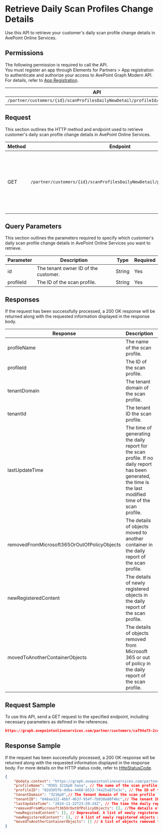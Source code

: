 # Retrieve Daily Scan Profiles Change Details

Use this API to retrieve your customer's daily scan profile change details in AvePoint Online Services.

## Permissions  

The following permission is required to call the API.  
You must register an app through Elements for Partners > App registration to authenticate and authorize your access to AvePoint Graph Modern API. For details, refer to [App Registration](https://cdn.avepoint.com/assets/apelements-webhelp/avepoint-elements-for-partners/index.htm#!Documents/appregistration.htm).

| API | Permission  |
|-----------|--------|
| `/partner/customers/{id}/scanProfilesDailyNewDetail/profileId/{ProfileId}`| partner.scanprofiles.read.all|  

## Request

This section outlines the HTTP method and endpoint used to retrieve customer's daily scan profile change details in AvePoint Online Services.

| Method | Endpoint | Description |  
|-----------|-----------|-----------|
|GET|`/partner/customers/{id}/scanProfilesDailyNewDetail/profileId/{ProfileId}`| Retrieves your customer's daily scan profile change details in AvePoint Online Services.|


## Query Parameters

This section outlines the parameters required to specify which customer's daily scan profile change details in AvePoint Online Services you want to retrieve.

| Parameter | Description | Type | Required |
| --- | --- | --- | --- |
| id | The tenant owner ID of the customer. | String | Yes |
| profileId | The ID of the scan profile. | String | Yes |

## Responses

If the request has been successfully processed, a 200 OK response will be returned along with the requested information displayed in the response body.

| Response | Description | Type |
| --- | --- | --- |
| profileName | The name of the scan profile. | string |
| profileId | The ID of the scan profile. | string |
| tenantDomain | The tenant domain of the scan profile. | string |
| tenantId | The tenant ID the scan profile. | string |
| lastUpdateTime | The time of generating the daily report for the scan profile. If no daily report has been generated, the time is the last modified time of the scan profile. | string |
| removedFromMicrosoft365OrOutOfPolicyObjects | The details of objects moved to another container in the daily report of the scan profile. | list |
| newRegisteredContent | The details of newly registered objects in the daily report of the scan profile. | list |
| movedToAnotherContainerObjects | The details of objects removed from Microsoft 365 or out of policy in the daily report of the scan profile. | list |

## Request Sample

To use this API, send a GET request to the specified endpoint, including necessary parameters as defined in the references.  

```json
https://graph.avepointonlineservices.com/partner/customers/caf94a75-2cc6-43bb-b04b-794cb9af5ea3/scanProfilesDailyNewDetail/profileId/0e5e152d-65cc-4206-9829-636ee72c88c3
```

## Response Sample

If the request has been successfully processed, a 200 OK response will be returned along with the requested information displayed in the response body. For more details on the HTTP status code, refer to [HttpStatusCode](https://learn.avepoint.com/docs/Use-AvePoint-Graph-Modern-API.html#http-status-code).

```json 
{
    "@odata.context": "https://graph.avepointonlineservices.com/partner/$metadata#Portal.Api.Model.ProfileDailyNewDetailInfo",
    "profileName": "M365 3216p0 hana", // The name of the scan profile
    "profileID": "02d305fb-ddba-4460-b533-74a25a875e3c", // The ID of the scan profile
    "tenantDomain": "3216p0",// The tenant domain of the scan profile
    "tenantID": "848aa322-4bbf-4637-954f-7b930a80f46c",// The tenant ID.
    "lastUpdateTime": "2024-11-22T23:59:24Z", // The time the daily report for the scan profile was generated. If no daily report has been generated, the time will be the last modified time of the scan profile
    "removedFromMicrosoft365OrOutOfPolicyObjects": [], //The details of objects moved to another container in the daily report of the scan profile
    "newRegistedContent": [], // Deprecated. A list of newly registered objects in the daily report of the scan profile
    "newRegisteredContent": [], // A list of newly registered objects in the daily report of the scan profile
    "movedToAnotherContainerObjects": [] // A list of objects removed from Microsoft 365 or out of policy in the daily report of the scan profile
}
```

